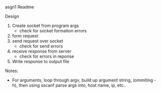 asgn1 Readme

Design
1. Create socket from program args
    - check for socket formation errors
2. form request
3. send request over socket
    - check for send errors
4. receive response from server
    - check for errors in reponse
5. Write response to output file
 

Notes:
- For arguments, loop through argv, build up argument string, (ommiting -h), then using sscanf parse args into, host name, ip, etc..

